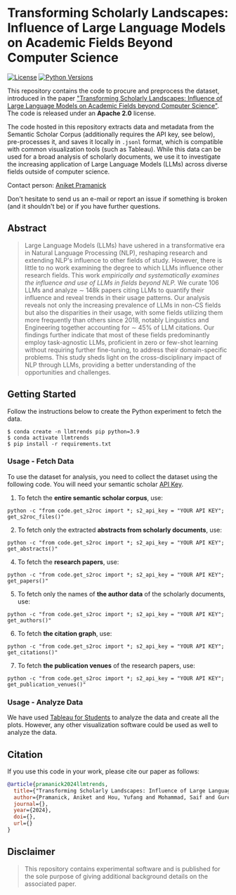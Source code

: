 # Transforming Scholarly Landscapes: Influence of Large Language Models on Academic Fields Beyond Computer Science

[![License](https://img.shields.io/github/license/UKPLab/ukp-project-template)](https://opensource.org/licenses/Apache-2.0)
[![Python Versions](https://img.shields.io/badge/Python-3.9-blue.svg?style=flat&logo=python&logoColor=white)](https://www.python.org/)

This repository contains the code to procure and preprocess the dataset, introduced in the paper ["Transforming Scholarly Landscapes: Influence of Large Language Models on Academic Fields beyond Computer Science"](). The code is released under an **Apache 2.0** license.

The code hosted in this repository extracts data and metadata from the Semantic Scholar Corpus (additionally requires the API key, see below), pre-processes it, and saves it locally in `.jsonl` format, which is compatible with common visualization tools (such as Tableau). While this data can be used for a broad analysis of scholarly documents, we use it to investigate the increasing application of Large Language Models (LLMs) across diverse fields outside of computer science.

Contact person: [Aniket Pramanick](mailto:aniket.pramanick@tu-darmstadt.de) 

Don't hesitate to send us an e-mail or report an issue if something is broken (and it shouldn't be) or if you have further questions. 

## Abstract

> Large Language Models (LLMs) have ushered in a transformative era in Natural Language Processing (NLP), reshaping research and extending NLP's influence to other fields of study. However, there is little to no work examining the degree to which LLMs influence other research fields. This work _empirically and systematically examines the influence and use of LLMs in fields beyond NLP._ We curate $106$ LLMs and analyze $\sim$ 148k papers citing LLMs to quantify their influence and reveal trends in their usage patterns. Our analysis reveals not only the increasing prevalence of LLMs in non-CS fields but also the disparities in their usage, with some fields utilizing them more frequently than others since 2018, notably Linguistics and Engineering together accounting for $\sim$ 45\% of LLM citations. Our findings further indicate that most of these fields predominantly employ task-agnostic LLMs, proficient in zero or few-shot learning without requiring further fine-tuning, to address their domain-specific problems. This study sheds light on the cross-disciplinary impact of NLP through LLMs, providing a better understanding of the opportunities and challenges.


## Getting Started

Follow the instructions below to create the Python experiment to fetch the data. 

```
$ conda create -n llmtrends pip python=3.9 
$ conda activate llmtrends
$ pip install -r requirements.txt
```

### Usage - Fetch Data

To use the dataset for analysis, you need to collect the dataset using the following code. You will need your semantic scholar [API Key](https://github.com/allenai/s2orc).

1. To fetch the __entire semantic scholar corpus__, use:

```
python -c "from code.get_s2roc import *; s2_api_key = "YOUR API KEY"; get_s2roc_files()" 

```
2. To fetch only the extracted __abstracts from scholarly documents__, use:
```
python -c "from code.get_s2roc import *; s2_api_key = "YOUR API KEY"; get_abstracts()"

```
4. To fetch the __research papers__, use:
```
python -c "from code.get_s2roc import *; s2_api_key = "YOUR API KEY"; get_papers()"

```
5. To fetch only the names of __the author data__ of the scholarly documents, use:
```
python -c "from code.get_s2roc import *; s2_api_key = "YOUR API KEY"; get_authors()"

```
6. To fetch __the citation graph__, use:
```
python -c "from code.get_s2roc import *; s2_api_key = "YOUR API KEY"; get_citations()" 

```
7. To fetch __the publication venues__ of the research papers, use:
```
python -c "from code.get_s2roc import *; s2_api_key = "YOUR API KEY"; get_publication_venues()" 

```

### Usage - Analyze Data

We have used [Tableau for Students](https://www.tableau.com/academic/students) to analyze the data and create all the plots. However, any other visualization software could be used as well to analyze the data. 

## Citation

If you use this code in your work, please cite our paper as follows:

```bibtex 
@article{pramanick2024llmtrends,
  title={"Transforming Scholarly Landscapes: Influence of Large Language Models on Academic Fields beyond Computer Science},
  author={Pramanick, Aniket and Hou, Yufang and Mohammad, Saif and Gurevych, Iryna},
  journal={},
  year={2024},
  doi={},
  url={}
}
```


## Disclaimer

> This repository contains experimental software and is published for the sole purpose of giving additional background details on the associated paper.
